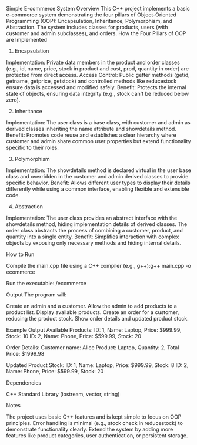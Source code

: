 Simple E-commerce System
Overview
This C++ project implements a basic e-commerce system demonstrating the four pillars of Object-Oriented Programming (OOP): Encapsulation, Inheritance, Polymorphism, and Abstraction. The system includes classes for products, users (with customer and admin subclasses), and orders.
How the Four Pillars of OOP are Implemented
1. Encapsulation

Implementation: Private data members in the product and order classes (e.g., id, name, price, stock in product and cust, prod, quantity in order) are protected from direct access.
Access Control: Public getter methods (getid, getname, getprice, getstock) and controlled methods like reducestock ensure data is accessed and modified safely.
Benefit: Protects the internal state of objects, ensuring data integrity (e.g., stock can't be reduced below zero).

2. Inheritance

Implementation: The user class is a base class, with customer and admin as derived classes inheriting the name attribute and showdetails method.
Benefit: Promotes code reuse and establishes a clear hierarchy where customer and admin share common user properties but extend functionality specific to their roles.

3. Polymorphism

Implementation: The showdetails method is declared virtual in the user base class and overridden in the customer and admin derived classes to provide specific behavior.
Benefit: Allows different user types to display their details differently while using a common interface, enabling flexible and extensible code.

4. Abstraction

Implementation: The user class provides an abstract interface with the showdetails method, hiding implementation details of derived classes. The order class abstracts the process of combining a customer, product, and quantity into a single entity.
Benefit: Simplifies interaction with complex objects by exposing only necessary methods and hiding internal details.

How to Run

Compile the main.cpp file using a C++ compiler (e.g., g++):g++ main.cpp -o ecommerce


Run the executable:./ecommerce



Output
The program will:

Create an admin and a customer.
Allow the admin to add products to a product list.
Display available products.
Create an order for a customer, reducing the product stock.
Show order details and updated product stock.

Example Output
Available Products:
ID: 1, Name: Laptop, Price: $999.99, Stock: 10
ID: 2, Name: Phone, Price: $599.99, Stock: 20

Order Details:
Customer name: Alice
Product: Laptop, Quantity: 2, Total Price: $1999.98

Updated Product Stock:
ID: 1, Name: Laptop, Price: $999.99, Stock: 8
ID: 2, Name: Phone, Price: $599.99, Stock: 20

Dependencies

C++ Standard Library (iostream, vector, string)

Notes

The project uses basic C++ features and is kept simple to focus on OOP principles.
Error handling is minimal (e.g., stock check in reducestock) to demonstrate functionality clearly.
Extend the system by adding more features like product categories, user authentication, or persistent storage.
